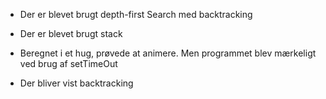 - Der er blevet brugt depth-first Search med backtracking
  
- Der er blevet brugt stack

- Beregnet i et hug, prøvede at animere. Men programmet blev mærkeligt ved brug af setTimeOut
  
- Der bliver vist backtracking

